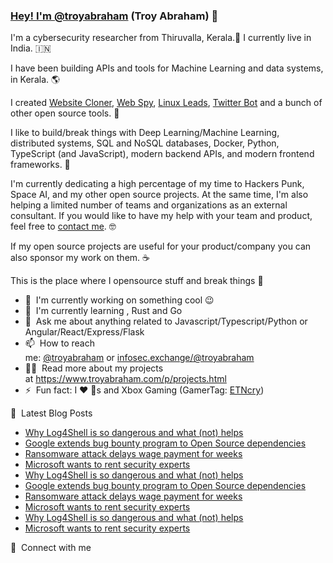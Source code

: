 ### [Hey! I'm ](https://github.com/troyabraham#hey-im-troyabraham_xi-ethan-abraham-)[@troyabraham](https://twitter.com/troyabraham) (Troy Abraham) 👋

I'm a cybersecurity researcher from Thiruvalla, Kerala.🐘󠁵󠁳󠁣󠁡󠁿 I currently live in India. 🇮🇳

I have been building APIs and tools for Machine Learning and data systems, in Kerala. 🌎

I created [Website Cloner](https://github.com/troyabraham#), [Web Spy](https://github.com/troyabraham#), [Linux Leads](https://github.com/troyabraham#), [Twitter Bot](https://github.com/troyabraham#) and a bunch of other open source tools. 🚀

I like to build/break things with Deep Learning/Machine Learning, distributed systems, SQL and NoSQL databases, Docker, Python, TypeScript (and JavaScript), modern backend APIs, and modern frontend frameworks. 🤖

I'm currently dedicating a high percentage of my time to Hackers Punk, Space AI, and my other open source projects. At the same time, I'm also helping a limited number of teams and organizations as an external consultant. If you would like to have my help with your team and product, feel free to [contact me](mailto:infosec@troyabraham.com). 🤓

If my open source projects are useful for your product/company you can also sponsor my work on them. ☕

This is the place where I opensource stuff and break things 🤣

-   🔭  I'm currently working on something cool 😉
-   🌱  I'm currently learning , Rust and Go
-   💬  Ask me about anything related to Javascript/Typescript/Python or Angular/React/Express/Flask
-   📫  How to reach me: [@troyabraham](https://twitter.com/troyabraham_xi) or [infosec.exchange/@troyabraham](https://infosec.exchange/@troyabraham)
-   👨‍💻  Read more about my projects at <https://www.troyabraham.com/p/projects.html>
-   ⚡  Fun fact: I ❤️ 🐶s and Xbox Gaming (GamerTag: [ETNcry](https://account.xbox.com/en-us/profile?gamertag=ETNcry))

📕  Latest Blog Posts

-   [Why Log4Shell is so dangerous and what (not) helps](https://www.troyabraham.com/why-logshe-is-so-dangerous-and-what-not-helps.html)
-   [Google extends bug bounty program to Open Source dependencies](https://www.troyabraham.com/google-extends-bug-bounty-program-to-open-source-dependencies.html)
-   [Ransomware attack delays wage payment for weeks](https://www.troyabraham.com/ransomlware-att-delays-wage-payment.html)
-   [Microsoft wants to rent security experts](https://www.troyabraham.com/microsoft-wants-to-rent-security-experts.html)
-   [Why Log4Shell is so dangerous and what (not) helps](https://www.troyabraham.com/why-logshe-is-so-dangerous-and-what-not-helps.html)
-   [Google extends bug bounty program to Open Source dependencies](https://www.troyabraham.com/google-extends-bug-bounty-program-to-open-source-dependencies.html)
-   [Ransomware attack delays wage payment for weeks](https://www.troyabraham.com/ransomlware-att-delays-wage-payment.html)
-   [Microsoft wants to rent security experts](https://www.troyabraham.com/microsoft-wants-to-rent-security-experts.html)
-   [Why Log4Shell is so dangerous and what (not) helps](https://www.troyabraham.com/why-logshe-is-so-dangerous-and-what-not-helps.html)
-   [Microsoft wants to rent security experts](https://www.troyabraham.com/microsoft-wants-to-rent-security-experts.html)

🔗  Connect with me

